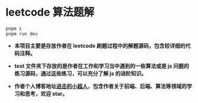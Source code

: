 # leetcode 算法题解

```
pnpm i
pnpm run dev
```

- **本项目主要是存放作者在 leetcode 刷题过程中的解题源码，包含较详细的代码注释。**

- **test 文件夹下存放的是作者在工作和学习当中遇到的一些算法或是 js 问题的练习源码，通过这些练习，可以充分了解 js 的进阶知识。**

- **作者个人博客地址[进击的小超人](https://winteroo.github.io/ylblog/)，包含作者关于前端、后端、算法等领域的学习和思考，欢迎 star。**
